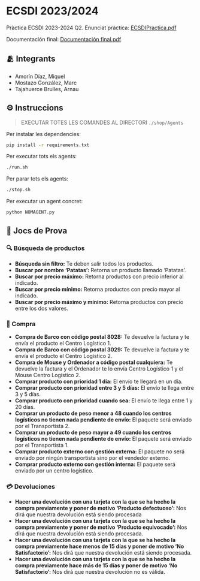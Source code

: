# ECSDI 2023/2024
Pràctica ECSDI 2023-2024 Q2.
Enunciat pràctica: [ECSDIPractica.pdf](https://github.com/ECSDI-2324-Q2/ECSDI/blob/main/ECSDIPractica.pdf)

Documentación final: [Documentación final.pdf](https://github.com/ECSDI-2324-Q2/ECSDI/blob/main/Documentación%20final.pdf)

## 🫂 Integrants
- Amorín Díaz, Miquel
- Mostazo González, Marc
- Tajahuerce Brulles, Arnau

## ⚙️ Instruccions
> EXECUTAR TOTES LES COMANDES AL DIRECTORI `./shop/Agents`

Per instalar les dependencies:
```sh
pip install -r requirements.txt
```

Per executar tots els agents:
```sh
./run.sh
```

Per parar tots els agents:
```sh
./stop.sh
```

Per executar un agent concret:
```sh
python NOMAGENT.py
```

## 🎲 Jocs de Prova

### 🔍 Búsqueda de productos
- **Búsqueda sin filtro:** Te deben salir todos los productos.
- **Buscar por nombre ‘Patatas’:** Retorna un producto llamado ‘Patatas’.
- **Buscar por precio máximo:** Retorna productos con precio inferior al indicado.
- **Buscar por precio mínimo:** Retorna productos con precio mayor al indicado.
- **Buscar por precio máximo y mínimo:** Retorna productos con precio entre los dos valores.

### 🛒 Compra
- **Compra de Barco con código postal 8028:** Te devuelve la factura y te envía el producto el Centro Logístico 1.
- **Compra de Barco con código postal 3029:** Te devuelve la factura y te envía el producto el Centro Logístico 2.
- **Compra  de Mouse y Ordenador a código postal cualquiera:** Te devuelve la factura y el Ordenador te lo envía Centro Logístico 1 y el Mouse Centro Logístico 2.
- **Comprar producto con prioridad 1 día:** El envío te llegará en un día.
- **Comprar producto con prioridad entre 3 y 5 días:** El envío te llega entre 3 y 5 días.
- **Comprar producto con prioridad cuando sea:** El envío te llega entre 1 y 20 días.
- **Comprar un producto de peso menor a 48 cuando los centros logísticos no tienen nada pendiente de envío:** El paquete será enviado por el Transportista 2.
- **Comprar un producto de peso mayor a 49 cuando los centros logísticos no tienen nada pendiente de envío:** El paquete será enviado por el Transportista 1.
- **Comprar producto externo con gestión externa:** El paquete no será enviado por ningún transportista sino por el vendedor externo.
- **Comprar producto externo con gestión interna:** El paquete será enviado por un centro logístico.

### 💳 Devoluciones
- **Hacer una devolución con una tarjeta con la que se ha hecho la compra previamente y poner de  motivo ‘Producto defectuoso’:** Nos dirá que nuestra devolución está siendo procesada
- **Hacer una devolución con una tarjeta con la que se ha hecho la compra previamente y poner de motivo ‘Producto equivocado’:** Nos dirá que nuestra devolución está siendo procesada.
- **Hacer una devolución con una tarjeta con la que se ha hecho la compra previamente hace menos de 15 días y poner de motivo ‘No Satisfactorio’:** Nos dirá que nuestra devolución está siendo procesada.
- **Hacer una devolución con una tarjeta con la que se ha hecho la compra previamente hace más de 15 días y poner de motivo ‘No Satisfactorio’:** Nos dirá que nuestra devolución no es válida.
